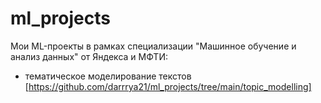 # ml_projects
Мои ML-проекты в рамках специализации "Машинное обучение и анализ данных" от Яндекса и МФТИ:
* тематическое моделирование текстов [https://github.com/darrrya21/ml_projects/tree/main/topic_modelling]
